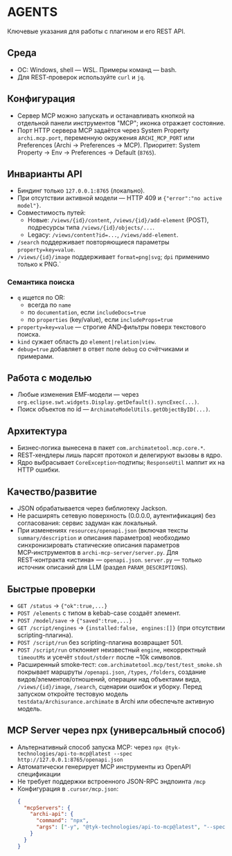 # AGENTS

Ключевые указания для работы с плагином и его REST API.

## Среда
- ОС: Windows, shell — WSL. Примеры команд — bash.
- Для REST‑проверок используйте `curl` и `jq`.

## Конфигурация
- Сервер MCP можно запускать и останавливать кнопкой на отдельной панели инструментов "MCP"; иконка отражает состояние.
- Порт HTTP сервера MCP задаётся через System Property `archi.mcp.port`, переменную окружения `ARCHI_MCP_PORT` или Preferences (Archi → Preferences → MCP). Приоритет: System Property → Env → Preferences → Default (`8765`).

## Инварианты API
- Биндинг только `127.0.0.1:8765` (локально).
- При отсутствии активной модели — HTTP 409 и `{"error":"no active model"}`.
- Совместимость путей:
  - Новые: `/views/{id}/content`, `/views/{id}/add-element` (POST), подресурсы типа `/views/{id}/objects/...`.
  - Legacy: `/views/content?id=...`, `/views/add-element`.
- `/search` поддерживает повторяющиеся параметры `property=key=value`.
- `/views/{id}/image` поддерживает `format=png|svg`; `dpi` применимо только к PNG.`

### Семантика поиска
- `q` ищется по OR:
  - всегда по `name`
  - по `documentation`, если `includeDocs=true`
  - по `properties` (key/value), если `includeProps=true`
- `property=key=value` — строгие AND‑фильтры поверх текстового поиска.
- `kind` сужает область до `element|relation|view`.
- `debug=true` добавляет в ответ поле `debug` со счётчиками и примерами.

## Работа с моделью
- Любые изменения EMF‑модели — через `org.eclipse.swt.widgets.Display.getDefault().syncExec(...)`.
- Поиск объектов по id — `ArchimateModelUtils.getObjectByID(...)`.

## Архитектура
- Бизнес‑логика вынесена в пакет `com.archimatetool.mcp.core.*`.
- REST‑хендлеры лишь парсят протокол и делегируют вызовы в ядро.
- Ядро выбрасывает `CoreException`‑подтипы; `ResponseUtil` маппит их на HTTP ошибки.

## Качество/развитие
- JSON обрабатывается через библиотеку Jackson.
- Не расширять сетевую поверхность (0.0.0.0, аутентификация) без согласования: сервис задуман как локальный.
- При изменениях `resources/openapi.json` (включая тексты `summary/description` и описания параметров)
  необходимо синхронизировать статические описания параметров MCP‑инструментов в `archi-mcp-server/server.py`.
  Для REST‑контракта «истина» — `openapi.json`. `server.py` — только источник описаний для LLM (раздел `PARAM_DESCRIPTIONS`).

## Быстрые проверки
- `GET /status` → `{"ok":true,...}`
- `POST /elements` с типом в kebab-case создаёт элемент.
- `POST /model/save` → `{"saved":true,...}`
- `GET /script/engines` → `{installed:false, engines:[]}` (при отсутствии scripting-плагина).
- `POST /script/run` без scripting-плагина возвращает 501.
- `POST /script/run` отклоняет неизвестный `engine`, некорректный `timeoutMs` и усечёт `stdout/stderr` после ~10k символов.
- Расширенный smoke‑тест: `com.archimatetool.mcp/test/test_smoke.sh` покрывает маршруты
  `/openapi.json`, `/types`, `/folders`, создание видов/элементов/отношений,
  операции над объектами вида, `/views/{id}/image`, `/search`, сценарии ошибок и уборку.
  Перед запуском откройте тестовую модель `testdata/Archisurance.archimate` в Archi или
  обеспечьте активную модель.

## MCP Server через npx (универсальный способ)
- Альтернативный способ запуска MCP: через `npx @tyk-technologies/api-to-mcp@latest --spec http://127.0.0.1:8765/openapi.json`
- Автоматически генерирует MCP инструменты из OpenAPI спецификации
- Не требует поддержки встроенного JSON-RPC эндпоинта `/mcp`
- Конфигурация в `.cursor/mcp.json`:
  ```json
  {
    "mcpServers": {
      "archi-api": {
        "command": "npx",
        "args": ["-y", "@tyk-technologies/api-to-mcp@latest", "--spec", "http://127.0.0.1:8765/openapi.json"]
      }
    }
  }
  ```